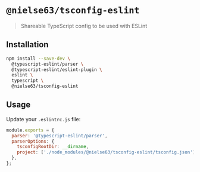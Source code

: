 # `@nielse63/tsconfig-eslint`

> Shareable TypeScript config to be used with ESLint

## Installation

```bash
npm install --save-dev \
  @typescript-eslint/parser \
  @typescript-eslint/eslint-plugin \
  eslint \
  typescript \
  @nielse63/tsconfig-eslint
```

## Usage

Update your `.eslintrc.js` file:

```js
module.exports = {
  parser: '@typescript-eslint/parser',
  parserOptions: {
    tsconfigRootDir: __dirname,
    project: ['./node_modules/@nielse63/tsconfig-eslint/tsconfig.json'],
  },
};
```
